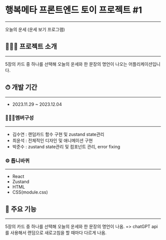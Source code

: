 # 행복메타 프론트엔드 토이 프로젝트 #1

---

오늘의 운세 (운세 보기 프로그램)

## 👩🏻‍💻 프로젝트 소개

---

5장의 카드 중 하나를 선택해 오늘의 운세와 한 문장의 명언이 나오는 어플리케이션입니다.

## ⏱ 개발 기간

---

- 2023.11.29 ~ 2023.12.04

### 👨‍👩‍👦멤버구성

---

- 김수연 : 랜덤카드 함수 구현 및 zustand state관리
- 최윤석 : 전체적인 디자인 및 애니메이션 구현
- 박준수 : zustand state관리 및 컴포넌트 관리, error fixing

### ⚙️ 톱니바퀴

---

- React
- Zustand
- HTML
- CSS(module.css)

## 📍 주요 기능

---

5장의 카드 중 하나를 선택해 오늘의 운세와 한 문장의 명언이 나옴.
=> chatGPT api를 사용해서 랜덤으로 새로고침을 할 때마다 다르게 나옴.
